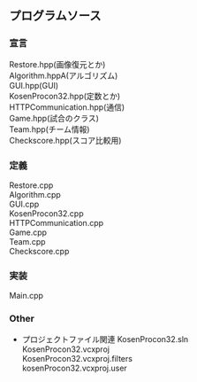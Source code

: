 ## プログラムソース
### 宣言
Restore.hpp(画像復元とか)  
Algorithm.hppA(アルゴリズム)  
GUI.hpp(GUI)  
KosenProcon32.hpp(定数とか)  
HTTPCommunication.hpp(通信)  
Game.hpp(試合のクラス)  
Team.hpp(チーム情報)  
Checkscore.hpp(スコア比較用)  

### 定義
Restore.cpp  
Algorithm.cpp  
GUI.cpp  
KosenProcon32.cpp  
HTTPCommunication.cpp  
Game.cpp  
Team.cpp  
Checkscore.cpp  

### 実装
Main.cpp

### Other
* プロジェクトファイル関連
KosenProcon32.sln  
KosenProcon32.vcxproj  
KosenProcon32.vcxproj.filters  
kosenProcon32.vcxproj.user  
